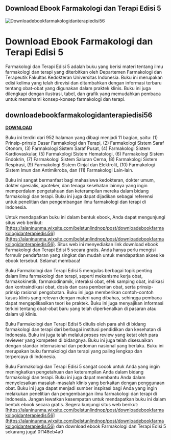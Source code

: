 ## Download Ebook Farmakologi dan Terapi Edisi 5

 
![Downloadebookfarmakologidanterapiedisi56](https://image.jimcdn.com/app/cms/image/transf/none/path/s38145a1a7e681ad4/image/icd450d56fe242b9a/version/1588284909/image.jpg)

 
# Download Ebook Farmakologi dan Terapi Edisi 5
 
Farmakologi dan Terapi Edisi 5 adalah buku yang berisi materi tentang ilmu farmakologi dan terapi yang diterbitkan oleh Departemen Farmakologi dan Terapeutik Fakultas Kedokteran Universitas Indonesia. Buku ini merupakan edisi kelima yang telah direvisi dan ditambahkan dengan informasi terbaru tentang obat-obat yang digunakan dalam praktek klinis. Buku ini juga dilengkapi dengan ilustrasi, tabel, dan grafik yang memudahkan pembaca untuk memahami konsep-konsep farmakologi dan terapi.
 
## downloadebookfarmakologidanterapiedisi56


[**DOWNLOAD**](https://www.google.com/url?q=https%3A%2F%2Fssurll.com%2F2tKBLj&sa=D&sntz=1&usg=AOvVaw0-P3d9oO0USYJPvASNVY8Z)

 
Buku ini terdiri dari 952 halaman yang dibagi menjadi 11 bagian, yaitu: (1) Prinsip-prinsip Dasar Farmakologi dan Terapi, (2) Farmakologi Sistem Saraf Otonom, (3) Farmakologi Sistem Saraf Pusat, (4) Farmakologi Sistem Kardiovaskular, (5) Farmakologi Sistem Hematologi, (6) Farmakologi Sistem Endokrin, (7) Farmakologi Sistem Saluran Cerna, (8) Farmakologi Sistem Respirasi, (9) Farmakologi Sistem Ginjal dan Elektrolit, (10) Farmakologi Sistem Imun dan Antimikroba, dan (11) Farmakologi Lain-lain.
 
Buku ini sangat bermanfaat bagi mahasiswa kedokteran, dokter umum, dokter spesialis, apoteker, dan tenaga kesehatan lainnya yang ingin memperdalam pengetahuan dan keterampilan mereka dalam bidang farmakologi dan terapi. Buku ini juga dapat dijadikan sebagai referensi untuk penelitian dan pengembangan ilmu farmakologi dan terapi di Indonesia.
 
Untuk mendapatkan buku ini dalam bentuk ebook, Anda dapat mengunjungi situs web berikut: [https://alaninunma.wixsite.com/belstunlindnop/post/downloadebookfarmakologidanterapiedisi56](https://alaninunma.wixsite.com/belstunlindnop/post/downloadebookfarmakologidanterapiedisi56). Situs web ini menyediakan link download ebook Farmakologi dan Terapi Edisi 5 secara gratis. Anda hanya perlu mengisi formulir pendaftaran yang singkat dan mudah untuk mendapatkan akses ke ebook tersebut. Selamat membaca!
  
Buku Farmakologi dan Terapi Edisi 5 mengulas berbagai topik penting dalam ilmu farmakologi dan terapi, seperti mekanisme kerja obat, farmakokinetik, farmakodinamik, interaksi obat, efek samping obat, indikasi dan kontraindikasi obat, dosis dan cara pemberian obat, serta prinsip-prinsip rasional pengobatan. Buku ini juga memberikan contoh-contoh kasus klinis yang relevan dengan materi yang dibahas, sehingga pembaca dapat mengaplikasikan teori ke praktek. Buku ini juga menyajikan informasi terkini tentang obat-obat baru yang telah diperkenalkan di pasaran atau dalam uji klinis.
 
Buku Farmakologi dan Terapi Edisi 5 ditulis oleh para ahli di bidang farmakologi dan terapi dari berbagai institusi pendidikan dan kesehatan di Indonesia. Buku ini juga telah melalui proses review yang ketat oleh para reviewer yang kompeten di bidangnya. Buku ini juga telah disesuaikan dengan standar internasional dan pedoman nasional yang berlaku. Buku ini merupakan buku farmakologi dan terapi yang paling lengkap dan terpercaya di Indonesia.
 
Buku Farmakologi dan Terapi Edisi 5 sangat cocok untuk Anda yang ingin meningkatkan pengetahuan dan keterampilan Anda dalam bidang farmakologi dan terapi. Buku ini juga dapat membantu Anda dalam menyelesaikan masalah-masalah klinis yang berkaitan dengan penggunaan obat. Buku ini juga dapat menjadi sumber inspirasi bagi Anda yang ingin melakukan penelitian dan pengembangan ilmu farmakologi dan terapi di Indonesia. Jangan lewatkan kesempatan untuk mendapatkan buku ini dalam bentuk ebook secara gratis. Segera kunjungi situs web berikut: [https://alaninunma.wixsite.com/belstunlindnop/post/downloadebookfarmakologidanterapiedisi56](https://alaninunma.wixsite.com/belstunlindnop/post/downloadebookfarmakologidanterapiedisi56) dan download ebook Farmakologi dan Terapi Edisi 5 sekarang juga!
 0f148eb4a0
